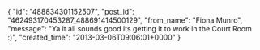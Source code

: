  {
   "id": "488834301152507",
   "post_id": "462493170453287_488691414500129",
   "from_name": "Fiona Munro",
   "message": "Ya it all sounds good its getting it to work in the Court Room :)",
   "created_time": "2013-03-06T09:06:01+0000"
 }
